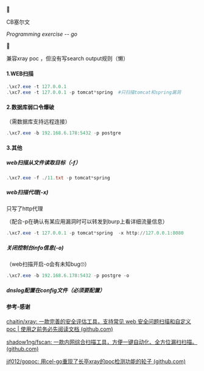 

👻

CB塞尔文

*Programming exercise -- go*

👻

兼容xray poc ，但没有写search output规则（懒）

#### 1.WEB扫描

```powershell
.\xc7.exe -t 127.0.0.1                
.\xc7.exe -t 127.0.0.1 -p tomcat*spring  #只扫描tomcat和spring漏洞
```

#### 2.数据库弱口令爆破

（需数据库支持远程连接）

```powershell
.\xc7.exe -b 192.168.6.178:5432 -p postgre
```

#### 3.其他

##### web扫描从文件读取目标（-f）

```powershell
.\xc7.exe -f ./11.txt -p tomcat*spring 
```

##### web扫描代理(-x)

只写了http代理

（配合-p在确认有某应用漏洞时可以转发到burp上看详细流量信息）

```powershell
.\xc7.exe -t 127.0.0.1 -p tomcat*spring  -x http://127.0.0.1:8080
```

##### 关闭控制台info信息(-o)

（web扫描开启-o会有未知bug🙄）

```powershell
.\xc7.exe -b 192.168.6.178:5432 -p postgre -o
```

##### dnslog配置在config文件（必须要配置）



#### 参考-感谢

[chaitin/xray: 一款完善的安全评估工具，支持常见 web 安全问题扫描和自定义 poc | 使用之前务必先阅读文档 (github.com)](https://github.com/chaitin/xray)

[shadow1ng/fscan: 一款内网综合扫描工具，方便一键自动化、全方位漏扫扫描。 (github.com)](https://github.com/shadow1ng/fscan)

[jjf012/gopoc: 用cel-go重现了长亭xray的poc检测功能的轮子 (github.com)](https://github.com/jjf012/gopoc)

